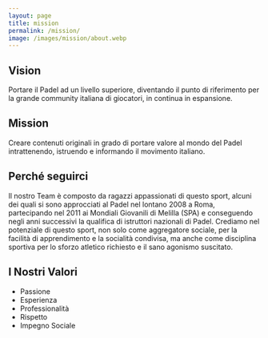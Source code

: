 ```yaml
---
layout: page
title: mission
permalink: /mission/
image: /images/mission/about.webp
---
```


## Vision
Portare il Padel ad un livello superiore, diventando il punto di riferimento per la grande community italiana di giocatori, in continua in espansione.

## Mission
Creare contenuti originali in grado di portare valore al mondo del Padel intrattenendo, istruendo e informando il movimento italiano. 

## Perché seguirci
Il nostro Team è composto da ragazzi appassionati di questo sport, alcuni dei quali si sono approcciati al Padel nel lontano 2008 a Roma, partecipando nel 2011 ai Mondiali Giovanili di Melilla (SPA) e conseguendo negli anni successivi la qualifica di istruttori nazionali di Padel. Crediamo nel potenziale di questo sport, non solo come aggregatore sociale, per la facilità di apprendimento e la socialità condivisa, ma anche come disciplina sportiva per lo sforzo atletico richiesto e il sano agonismo suscitato.

## I Nostri Valori
- Passione 
- Esperienza 
- Professionalità 
- Rispetto 
- Impegno Sociale 
